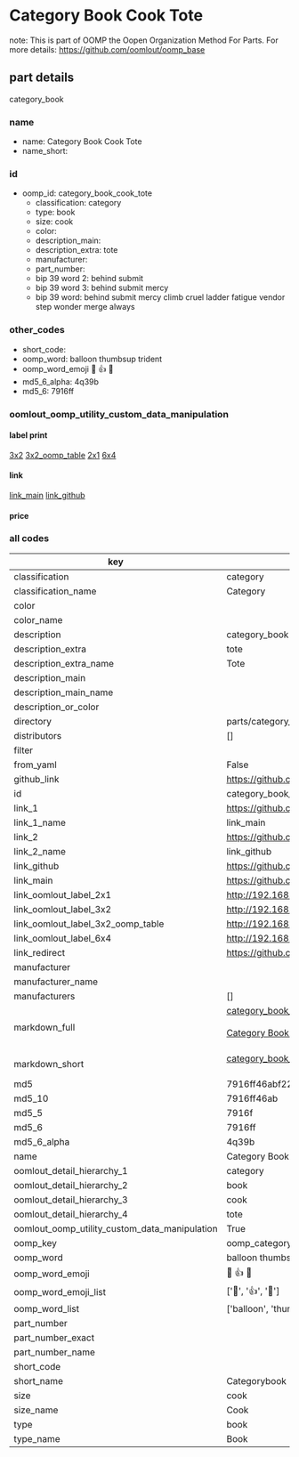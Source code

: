 # Category Book Cook Tote  

note: This is part of OOMP the Oopen Organization Method For Parts. For more details: https://github.com/oomlout/oomp_base

##  part details
  



category_book



### name
* name: Category Book Cook Tote
* name_short: 
### id
* oomp_id: category_book_cook_tote
  * classification: category
  * type: book
  * size: cook
  * color: 
  * description_main: 
  * description_extra: tote
  * manufacturer: 
  * part_number: 
  * bip 39 word 2: behind submit
  * bip 39 word 3: behind submit mercy
  * bip 39 word: behind submit mercy climb cruel ladder fatigue vendor step wonder merge always

### other_codes
* short_code: 
* oomp_word: balloon thumbsup trident
* oomp_word_emoji :balloon: :thumbsup: :trident:
* md5_6_alpha: 4q39b
* md5_6: 7916ff






### oomlout_oomp_utility_custom_data_manipulation
#### label print
[3x2](http://192.168.1.245:1112/?label=oomp%204q39b)
[3x2_oomp_table](http://192.168.1.108:1112/?label=oomp%204q39b)
[2x1](http://192.168.1.242:1112/?label=oomp%204q39b)
[6x4](http://192.168.1.55:1112/?label=oomp%204q39b)    

#### link

[link_main](https://github.com/oomlout/oomlout_oomp_version_1_messy/tree/main/parts/category_book_cook_tote) [link_github](https://github.com/oomlout/oomlout_oomp_version_1_messy/tree/main/parts/category_book_cook_tote)                             

#### price







### all codes 
| key | value |  
| --- | --- |  
| classification | category |  
| classification_name | Category |  
| color |  |  
| color_name |  |  
| description | category_book |  
| description_extra | tote |  
| description_extra_name | Tote |  
| description_main |  |  
| description_main_name |  |  
| description_or_color |   |  
| directory | parts/category_book_cook_tote |  
| distributors | [] |  
| filter |  |  
| from_yaml | False |  
| github_link | https://github.com/oomlout/oomlout_oomp_part_src/tree/main/parts/category_book_cook_tote |  
| id | category_book_cook_tote |  
| link_1 | https://github.com/oomlout/oomlout_oomp_version_1_messy/tree/main/parts/category_book_cook_tote |  
| link_1_name | link_main |  
| link_2 | https://github.com/oomlout/oomlout_oomp_version_1_messy/tree/main/parts/category_book_cook_tote |  
| link_2_name | link_github |  
| link_github | https://github.com/oomlout/oomlout_oomp_version_1_messy/tree/main/parts/category_book_cook_tote |  
| link_main | https://github.com/oomlout/oomlout_oomp_version_1_messy/tree/main/parts/category_book_cook_tote |  
| link_oomlout_label_2x1 | http://192.168.1.242:1112/?label=oomp%204q39b |  
| link_oomlout_label_3x2 | http://192.168.1.245:1112/?label=oomp%204q39b |  
| link_oomlout_label_3x2_oomp_table | http://192.168.1.108:1112/?label=oomp%204q39b |  
| link_oomlout_label_6x4 | http://192.168.1.55:1112/?label=oomp%204q39b |  
| link_redirect | https://github.com/oomlout/oomlout_oomp_version_1_messy/tree/main/parts/category_book_cook_tote |  
| manufacturer |  |  
| manufacturer_name |  |  
| manufacturers | [] |  
| markdown_full | [category_book_cook_tote](none)<br>[](none)<br>[Category Book Cook Tote](none)<br><br> |  
| markdown_short | [category_book_cook_tote](none)<br><br> |  
| md5 | 7916ff46abf22a79f19a42b116b600a4 |  
| md5_10 | 7916ff46ab |  
| md5_5 | 7916f |  
| md5_6 | 7916ff |  
| md5_6_alpha | 4q39b |  
| name | Category Book Cook Tote |  
| oomlout_detail_hierarchy_1 | category |  
| oomlout_detail_hierarchy_2 | book |  
| oomlout_detail_hierarchy_3 | cook |  
| oomlout_detail_hierarchy_4 | tote |  
| oomlout_oomp_utility_custom_data_manipulation | True |  
| oomp_key | oomp_category_book_cook_tote |  
| oomp_word | balloon thumbsup trident |  
| oomp_word_emoji | :balloon: :thumbsup: :trident: |  
| oomp_word_emoji_list | [':balloon:', ':thumbsup:', ':trident:'] |  
| oomp_word_list | ['balloon', 'thumbsup', 'trident'] |  
| part_number |  |  
| part_number_exact |  |  
| part_number_name |  |  
| short_code |  |  
| short_name | Categorybook |  
| size | cook |  
| size_name | Cook |  
| type | book |  
| type_name | Book |  
